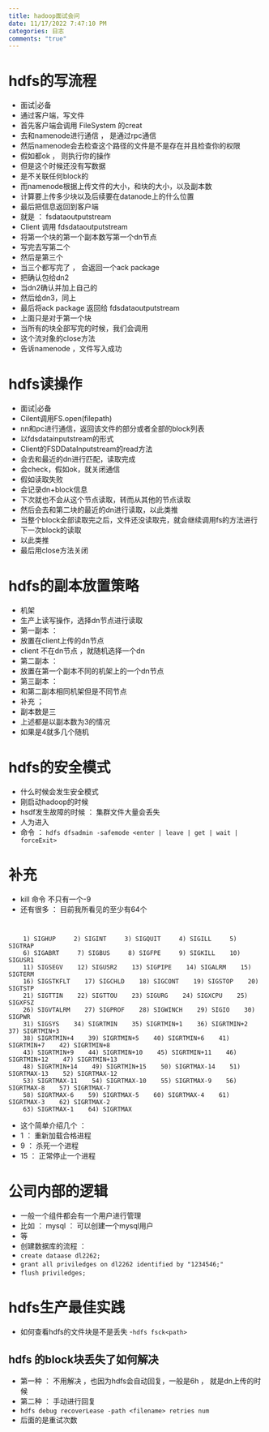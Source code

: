 ```yaml
---
title: hadoop面试会问
date: 11/17/2022 7:47:10 PM  
categories: 日志
comments: "true"
---
```


# hdfs的写流程 #
- 面试|必备
- 通过客户端，写文件
- 首先客户端会调用 FileSystem 的creat
- 去和namenode进行通信 ， 是通过rpc通信
- 然后namenode会去检查这个路径的文件是不是存在并且检查你的权限
- 假如都ok ， 则执行你的操作
- 但是这个时候还没有写数据
- 是不关联任何block的
- 而namenode根据上传文件的大小，和块的大小，以及副本数
- 计算要上传多少块以及后续要在datanode上的什么位置
- 最后把信息返回到客户端
- 就是 ： fsdataoutputstream
- Client 调用 fdsdataoutputstream
- 将第一个块的第一个副本数写第一个dn节点
- 写完去写第二个
- 然后是第三个
- 当三个都写完了 ， 会返回一个ack package
- 把确认包给dn2
- 当dn2确认并加上自己的
- 然后给dn3，同上
- 最后将ack package 返回给 fdsdataoutputstream
- 上面只是对于第一个块
- 当所有的块全部写完的时候，我们会调用
- 这个流对象的close方法
- 告诉namenode ，文件写入成功
# hdfs读操作 #
- 面试|必备
- Cilent调用FS.open(filepath)
- nn和pc进行通信，返回该文件的部分或者全部的block列表
- 以fdsdatainputstream的形式
- Client的FSDDataInputstream的read方法
- 会去和最近的dn进行匹配，读取完成
- 会check，假如ok，就关闭通信
- 假如读取失败
- 会记录dn+block信息
- 下次就也不会从这个节点读取，转而从其他的节点读取
- 然后会去和第二块的最近的dn进行读取，以此类推
- 当整个block全部读取完之后，文件还没读取完，就会继续调用fs的方法进行下一次block的读取
- 以此类推
- 最后用close方法关闭

# hdfs的副本放置策略 #
- 机架
- 生产上读写操作，选择dn节点进行读取
- 第一副本 ： 
- 放置在client上传的dn节点
- client 不在dn节点 ，就随机选择一个dn
- 第二副本 ： 
- 放置在第一个副本不同的机架上的一个dn节点
- 第三副本 ： 
- 和第二副本相同机架但是不同节点
- 补充 ；
- 副本数是三
- 上述都是以副本数为3的情况
- 如果是4就多几个随机

# hdfs的安全模式 #
- 什么时候会发生安全模式
- 刚启动hadoop的时候
- hsdf发生故障的时候 ： 集群文件大量会丢失
- 人为进入
- 命令 ： `hdfs dfsadmin -safemode <enter | leave | get | wait | forceExit>`

# 补充 #
- kill 命令 不只有一个-9
- 还有很多 ： 目前我所看见的至少有64个

```


	1) SIGHUP     2) SIGINT     3) SIGQUIT     4) SIGILL     5) SIGTRAP
	6) SIGABRT     7) SIGBUS     8) SIGFPE     9) SIGKILL    10) SIGUSR1
	11) SIGSEGV    12) SIGUSR2    13) SIGPIPE    14) SIGALRM    15) SIGTERM
	16) SIGSTKFLT    17) SIGCHLD    18) SIGCONT    19) SIGSTOP    20) SIGTSTP
	21) SIGTTIN    22) SIGTTOU    23) SIGURG    24) SIGXCPU    25) SIGXFSZ
	26) SIGVTALRM    27) SIGPROF    28) SIGWINCH    29) SIGIO    30) SIGPWR
	31) SIGSYS    34) SIGRTMIN    35) SIGRTMIN+1    36) SIGRTMIN+2    37) SIGRTMIN+3
	38) SIGRTMIN+4    39) SIGRTMIN+5    40) SIGRTMIN+6    41) SIGRTMIN+7    42) SIGRTMIN+8
	43) SIGRTMIN+9    44) SIGRTMIN+10    45) SIGRTMIN+11    46) SIGRTMIN+12    47) SIGRTMIN+13
	48) SIGRTMIN+14    49) SIGRTMIN+15    50) SIGRTMAX-14    51) SIGRTMAX-13    52) SIGRTMAX-12
	53) SIGRTMAX-11    54) SIGRTMAX-10    55) SIGRTMAX-9    56) SIGRTMAX-8    57) SIGRTMAX-7
	58) SIGRTMAX-6    59) SIGRTMAX-5    60) SIGRTMAX-4    61) SIGRTMAX-3    62) SIGRTMAX-2
	63) SIGRTMAX-1    64) SIGRTMAX

```

- 这个简单介绍几个 ： 
- 1 ： 重新加载合格进程
- 9 ： 杀死一个进程
- 15 ： 正常停止一个进程

# 公司内部的逻辑 #
- 一般一个组件都会有一个用户进行管理
- 比如 ： mysql ： 可以创建一个mysql用户
- 等
- 创建数据库的流程 ： 
- `create dataase dl2262;`
- `grant all priviledges on dl2262 identified by "1234546;"`
- `flush priviledges;` 

# hdfs生产最佳实践 #
- 如何查看hdfs的文件块是不是丢失
-`hdfs fsck<path>`
## hdfs 的block块丢失了如何解决 ##
- 第一种 ： 不用解决 ，也因为hdfs会自动回复，一般是6h ， 就是dn上传的时候
- 第二种 ： 手动进行回复
- `hdfs debug recoverLease -path <filename> retries num` 
- 后面的是重试次数

